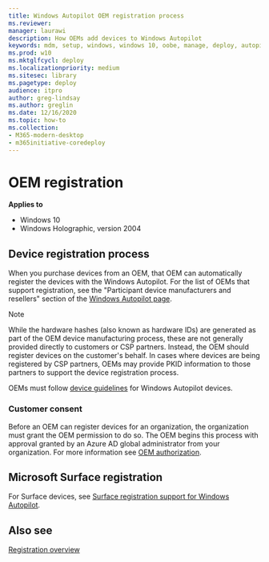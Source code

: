 ```yaml
---
title: Windows Autopilot OEM registration process
ms.reviewer: 
manager: laurawi
description: How OEMs add devices to Windows Autopilot
keywords: mdm, setup, windows, windows 10, oobe, manage, deploy, autopilot, ztd, zero-touch, partner, msfb, intune
ms.prod: w10
ms.mktglfcycl: deploy
ms.localizationpriority: medium
ms.sitesec: library
ms.pagetype: deploy
audience: itpro
author: greg-lindsay
ms.author: greglin
ms.date: 12/16/2020
ms.topic: how-to
ms.collection: 
- M365-modern-desktop
- m365initiative-coredeploy
---
```


# OEM registration

**Applies to**

- Windows 10
- Windows Holographic, version 2004

## Device registration process

When you purchase devices from an OEM, that OEM can automatically register the devices with the Windows Autopilot. For the list of OEMs that support registration, see the "Participant device manufacturers and resellers" section of the [Windows Autopilot page](https://aka.ms/windowsautopilot).

> [!Note]
> While the hardware hashes (also known as hardware IDs) are generated as part of the OEM device manufacturing process, these are not generally provided directly to customers or CSP partners. Instead, the OEM should register devices on the customer's behalf. In cases where devices are being registered by CSP partners, OEMs may provide PKID information to those partners to support the device registration process.

OEMs must follow [device guidelines](autopilot-device-guidelines.md) for Windows Autopilot devices.

### Customer consent

Before an OEM can register devices for an organization, the organization must grant the OEM permission to do so. The OEM begins this process with approval granted by an Azure AD global administrator from your organization. For more information see [OEM authorization](registration-auth.md#oem-authorization).

## Microsoft Surface registration

For Surface devices, see [Surface registration support for Windows Autopilot](https://docs.microsoft.com/surface/surface-autopilot-registration-support).

## Also see

[Registration overview](registration-overview.md)

